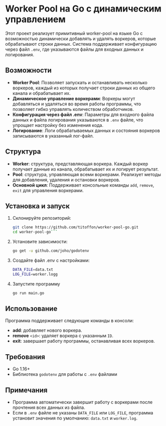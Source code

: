 # Worker Pool на Go с динамическим управлением

Этот проект реализует примитивный worker-pool на языке Go с возможностью динамически добавлять и удалять воркеров, которые обрабатывают строки данных. Система поддерживает конфигурацию через файл `.env`, где указываются файлы для входных данных и логирования.

## Возможности

- **Worker Pool**: Позволяет запускать и останавливать несколько воркеров, каждый из которых получает строки данных из общего канала и обрабатывает их.
- **Динамическое управление воркерами**: Воркеры могут добавляться и удаляться во время работы программы, что позволяет гибко управлять количеством обработчиков.
- **Конфигурация через файл .env**: Параметры для входного файла данных и файла логирования указываются в `.env` файле, что упрощает настройку без изменения кода.
- **Логирование**: Логи обрабатываемых данных и состояния воркеров записываются в указанный лог-файл.

## Структура

- **Worker**: структура, представляющая воркера. Каждый воркер получает данные из канала, обрабатывает их и логирует результат.
- **Pool**: структура, управляющая всеми воркерами. Реализует методы для добавления, удаления и остановки воркеров.
- **Основной цикл**: Поддерживает консольные команды `add`, `remove`, `exit` для управления воркерами.

## Установка и запуск

1. Склонируйте репозиторий:
   ```bash
   git clone https://github.com/titoffon/worker-pool-go.git
   cd worker-pool-go```
   
2. Установите зависимости:

   ```bash
   go get -u github.com/joho/godotenv
3. Создайте файл .env с настройками:
   ```bash
   DATA_FILE=data.txt
   LOG_FILE=worker.logg

4. Запустите программу
   ```bash
   go run main.go

## Использование

Программа поддерживает следующие команды в консоли:

- **add**: добавляет нового воркера.
- **remove** `<id>`: удаляет воркера с указанным `ID`.
- **exit**: завершает работу программы, останавливая всех воркеров.

## Требования

- Go 1.16+
- Библиотека `godotenv` для работы с `.env` файлами

## Примечания

- Программа автоматически завершит работу с воркерами после прочтения всех данных из файла.
- Если в `.env` файле не указаны `DATA_FILE` или `LOG_FILE`, программа установит значения по умолчанию: `data.txt` и `worker.log`.



   
